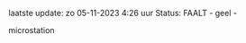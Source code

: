 laatste update: 
zo 05-11-2023  4:26   uur 
Status: FAALT - geel - 
<div class="service R">microstation</div>